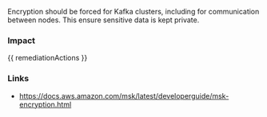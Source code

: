 
Encryption should be forced for Kafka clusters, including for communication between nodes. This ensure sensitive data is kept private.


### Impact
<!-- Add Impact here -->

<!-- DO NOT CHANGE -->
{{ remediationActions }}

### Links
- https://docs.aws.amazon.com/msk/latest/developerguide/msk-encryption.html


